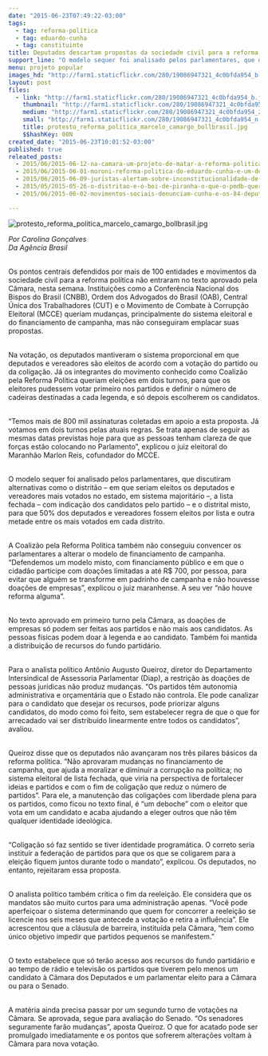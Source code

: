 ```yaml
---
date: "2015-06-23T07:49:22-03:00"
tags:
  - tag: reforma-política
  - tag: eduardo-cunha
  - tag: constituinte
title: Deputados descartam propostas da sociedade civil para a reforma política
support_line: "O modelo sequer foi analisado pelos parlamentares, que discutiram propostas em que nada muda na estrutura do sistema político."
menu: projeto popular
images_hd: "http://farm1.staticflickr.com/280/19086947321_4c0bfda954_b.jpg"
layout: post
files:
  - link: "http://farm1.staticflickr.com/280/19086947321_4c0bfda954_b.jpg"
    thumbnail: "http://farm1.staticflickr.com/280/19086947321_4c0bfda954_t.jpg"
    medium: "http://farm1.staticflickr.com/280/19086947321_4c0bfda954_z.jpg"
    small: "http://farm1.staticflickr.com/280/19086947321_4c0bfda954_n.jpg"
    title: protesto_reforma_politica_marcelo_camargo_bollbrasil.jpg
    $$hashKey: 08N
created_date: "2015-06-23T10:01:52-03:00"
published: true
releated_posts:
  - 2015/06/2015-06-12-na-camara-um-projeto-de-matar-a-reforma-politica.md
  - 2015/06/2015-06-01-moroni-reforma-politica-do-eduardo-cunha-e-um-deboche-com-o-povo-brasileiro.md
  - 2015/06/2015-06-09-juristas-alertam-sobre-inconstitucionalidade-de-manobra-de-cunha-por-financiamento-privado.md
  - 2015/05/2015-05-26-o-distritao-e-o-boi-de-piranha-o-que-o-pmdb-quer-e-institucionalizar-o-financiamento-privado-de-campanha.md
  - 2015/06/2015-06-02-movimentos-sociais-denunciam-cunha-e-os-84-deputados-que-mudaram-seus-votos.md

---
```

<p><img alt="protesto_reforma_politica_marcelo_camargo_bollbrasil.jpg" src="http://farm1.staticflickr.com/280/19086947321_4c0bfda954_b.jpg" /></p>

<p><em>Por Carolina Gon&ccedil;alves<br />
Da Ag&ecirc;ncia Brasil</em></p>

<p><br />
Os pontos centrais defendidos por mais de 100 entidades e movimentos da sociedade civil para a reforma pol&iacute;tica n&atilde;o entraram no texto aprovado pela C&acirc;mara, nesta semana. Institui&ccedil;&otilde;es como a Confer&ecirc;ncia Nacional dos Bispos do Brasil (CNBB), Ordem dos Advogados do Brasil (OAB), Central &Uacute;nica dos Trabalhadores (CUT) e o Movimento de Combate &agrave; Corrup&ccedil;&atilde;o Eleitoral (MCCE) queriam mudan&ccedil;as, principalmente do sistema eleitoral e do financiamento de campanha, mas n&atilde;o conseguiram emplacar suas propostas.</p>

<p><br />
Na vota&ccedil;&atilde;o, os deputados mantiveram o sistema proporcional em que deputados e vereadores s&atilde;o eleitos de acordo com a vota&ccedil;&atilde;o do partido ou da coliga&ccedil;&atilde;o. J&aacute; os integrantes do movimento conhecido como Coaliz&atilde;o pela Reforma Pol&iacute;tica queriam elei&ccedil;&otilde;es em dois turnos, para que os eleitores pudessem votar primeiro nos partidos e definir o n&uacute;mero de cadeiras destinadas a cada legenda, e s&oacute; depois escolherem os candidatos.</p>

<p><br />
&ldquo;Temos mais de 800 mil assinaturas coletadas em apoio a esta proposta. J&aacute; votamos em dois turnos pelas atuais regras. Se trata apenas de seguir as mesmas datas previstas hoje para que as pessoas tenham clareza de que for&ccedil;as est&atilde;o colocando no Parlamento&rdquo;, explicou o juiz eleitoral do Maranh&atilde;o Marlon Reis, cofundador do MCCE.</p>

<p><br />
O modelo sequer foi analisado pelos parlamentares, que discutiram alternativas como o distrit&atilde;o &ndash; em que seriam eleitos os deputados e vereadores mais votados no estado, em sistema majorit&aacute;rio &ndash;, a lista fechada &ndash; com indica&ccedil;&atilde;o dos candidatos pelo partido &ndash; e o distrital misto, para que 50% dos deputados e vereadores fossem eleitos por lista e outra metade entre os mais votados em cada distrito.</p>

<p><br />
A Coaliz&atilde;o pela Reforma Pol&iacute;tica tamb&eacute;m n&atilde;o conseguiu convencer os parlamentares a alterar o modelo de financiamento de campanha. &ldquo;Defendemos um modelo misto, com financiamento p&uacute;blico e em que o cidad&atilde;o participe com doa&ccedil;&otilde;es limitadas a at&eacute; R$ 700, por pessoa, para evitar que algu&eacute;m se transforme em padrinho de campanha e n&atilde;o houvesse doa&ccedil;&otilde;es de empresas&rdquo;, explicou o juiz maranhense. A seu ver &ldquo;n&atilde;o houve reforma alguma&rdquo;.</p>

<p><br />
No texto aprovado em primeiro turno pela C&acirc;mara, as doa&ccedil;&otilde;es de empresas s&oacute; podem ser feitas aos partidos e n&atilde;o mais aos candidatos. As pessoas f&iacute;sicas podem doar &agrave; legenda e ao candidato. Tamb&eacute;m foi mantida a distribui&ccedil;&atilde;o de recursos do fundo partid&aacute;rio.</p>

<p><br />
Para o analista pol&iacute;tico Ant&ocirc;nio Augusto Queiroz, diretor do Departamento Intersindical de Assessoria Parlamentar (Diap), a restri&ccedil;&atilde;o &agrave;s doa&ccedil;&otilde;es de pessoas jur&iacute;dicas n&atilde;o produz mudan&ccedil;as. &ldquo;Os partidos t&ecirc;m autonomia administrativa e or&ccedil;ament&aacute;ria que o Estado n&atilde;o controla. Ele pode canalizar para o candidato que desejar os recursos, pode priorizar alguns candidatos, do modo como foi feito, sem estabelecer regra de que o que for arrecadado vai ser distribu&iacute;do linearmente entre todos os candidatos&rdquo;, avaliou.</p>

<p><br />
Queiroz disse que os deputados n&atilde;o avan&ccedil;aram nos tr&ecirc;s pilares b&aacute;sicos da reforma pol&iacute;tica. &ldquo;N&atilde;o aprovaram mudan&ccedil;as no financiamento de campanha, que ajuda a moralizar e diminuir a corrup&ccedil;&atilde;o na pol&iacute;tica; no sistema eleitoral de lista fechada, que viria na perspectiva de fortalecer ideias e partidos e com o fim de coliga&ccedil;&atilde;o que reduz o n&uacute;mero de partidos&rdquo;. Para ele, a manuten&ccedil;&atilde;o das coliga&ccedil;&otilde;es com liberdade plena para os partidos, como ficou no texto final, &eacute; &ldquo;um deboche&rdquo; com o eleitor que vota em um candidato e acaba ajudando a eleger outros que n&atilde;o t&ecirc;m qualquer identidade ideol&oacute;gica.</p>

<p><br />
&ldquo;Coliga&ccedil;&atilde;o s&oacute; faz sentido se tiver identidade program&aacute;tica. O correto seria instituir a federa&ccedil;&atilde;o de partidos para que os que se coligarem para a elei&ccedil;&atilde;o fiquem juntos durante todo o mandato&rdquo;, explicou. Os deputados, no entanto, rejeitaram essa proposta.</p>

<p><br />
O analista pol&iacute;tico tamb&eacute;m critica o fim da reelei&ccedil;&atilde;o. Ele considera que os mandatos s&atilde;o muito curtos para uma administra&ccedil;&atilde;o apenas. &ldquo;Voc&ecirc; pode aperfei&ccedil;oar o sistema determinando que quem for concorrer a reelei&ccedil;&atilde;o se licencie nos seis meses que antecede a vota&ccedil;&atilde;o e retira a influ&ecirc;ncia&rdquo;. Ele acrescentou que a cl&aacute;usula de barreira, institu&iacute;da pela C&acirc;mara, &ldquo;tem como &uacute;nico objetivo impedir que partidos pequenos se manifestem.&rdquo;</p>

<p><br />
O texto estabelece que s&oacute; ter&atilde;o acesso aos recursos do fundo partid&aacute;rio e ao tempo de r&aacute;dio e televis&atilde;o os partidos que tiverem pelo menos um candidato &agrave; C&acirc;mara dos Deputados e um parlamentar eleito para a C&acirc;mara ou para o Senado.</p>

<p><br />
A mat&eacute;ria ainda precisa passar por um segundo turno de vota&ccedil;&otilde;es na C&acirc;mara. Se aprovada, segue para avalia&ccedil;&atilde;o do Senado. &ldquo;Os senadores seguramente far&atilde;o mudan&ccedil;as&rdquo;, aposta Queiroz. O que for acatado pode ser promulgado imediatamente e os pontos que sofrerem altera&ccedil;&otilde;es voltam &agrave; C&acirc;mara para nova vota&ccedil;&atilde;o.</p>
